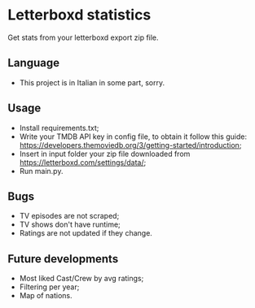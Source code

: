 # Letterboxd statistics
Get stats from your letterboxd export zip file.

## Language
- This project is in Italian in some part, sorry.

## Usage
- Install requirements.txt;
- Write your TMDB API key in config file, to obtain it follow this guide: https://developers.themoviedb.org/3/getting-started/introduction;
- Insert in input folder your zip file downloaded from https://letterboxd.com/settings/data/;
- Run main.py.

## Bugs
- TV episodes are not scraped;
- TV shows don't have runtime;
- Ratings are not updated if they change.

## Future developments
- Most liked Cast/Crew by avg ratings;
- Filtering per year;
- Map of nations.
